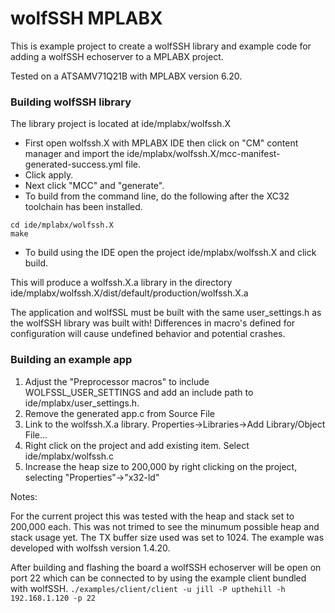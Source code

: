 # wolfSSH MPLABX

This is example project to create a wolfSSH library and example code for adding
a wolfSSH echoserver to a MPLABX project.

Tested on a ATSAMV71Q21B with MPLABX version 6.20.

### Building wolfSSH library

The library project is located at ide/mplabx/wolfssh.X

- First open wolfssh.X with MPLABX IDE then click on "CM" content manager and
import the ide/mplabx/wolfssh.X/mcc-manifest-generated-success.yml file.
- Click apply.
- Next click "MCC" and "generate".
- To build from the command line, do the following after the XC32 toolchain has
been installed.

```
cd ide/mplabx/wolfssh.X
make
```

- To build using the IDE open the project ide/mplabx/wolfssh.X and click build.


This will produce a wolfssh.X.a library in the directory
ide/mplabx/wolfssh.X/dist/default/production/wolfssh.X.a

The application and wolfSSL must be built with the same user_settings.h as the
wolfSSH library was built with! Differences in macro's defined for
configuration will cause undefined behavior and potential crashes.

### Building an example app

1) Adjust the "Preprocessor macros" to include WOLFSSL_USER_SETTINGS and add an
 include path to ide/mplabx/user_settings.h.
2) Remove the generated app.c from Source File
3) Link to the wolfssh.X.a library. Properties->Libraries->Add Library/Object
 File...
4) Right click on the project and add existing item. Select ide/mplabx/wolfssh.c
5) Increase the heap size to 200,000 by right clicking on the project, selecting
 "Properties"->"x32-ld"

Notes:

For the current project this was tested with the heap and stack set to 200,000
 each. This was not trimed to see the minumum possible heap and stack usage yet.
 The TX buffer size used was set to 1024. The example was developed with wolfssh
 version 1.4.20.

After building and flashing the board a wolfSSH echoserver will be open on port
 22 which can be connected to by using the example client bundled with wolfSSH.
 ```./examples/client/client -u jill -P upthehill -h 192.168.1.120 -p 22```

